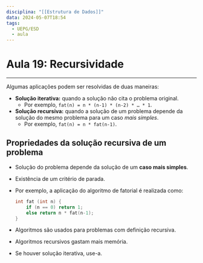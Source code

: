 ```yaml
---
disciplina: "[[Estrutura de Dados]]"
data: 2024-05-07T18:54
tags:
  - UEPG/ESD
  - aula
---
```

# Aula 19: Recursividade
- - -
Algumas aplicações podem ser resolvidas de duas maneiras:
- **Solução iterativa:** quando a solução não cita o problema original.
	- Por exemplo, `fat(n) = n * (n-1) * (n-2) * … * 1`.
- **Solução recursiva:** quando a solução de um problema depende da solução do mesmo problema para um caso *mais simples*.
	- Por exemplo, `fat(n) = n * fat(n-1)`.

## Propriedades da solução recursiva de um problema

- Solução do problema depende da solução de um **caso mais simples**.
- Existência de um critério de parada.
- Por exemplo, a aplicação do algoritmo de fatorial é realizada como:
	```cpp
	int fat (int n) {
		if (n == 0) return 1;
		else return n * fat(n-1);
	}
	```

- Algoritmos são usados para problemas com definição recursiva.
- Algoritmos recursivos gastam mais memória.
- Se houver solução iterativa, use-a.


